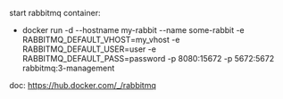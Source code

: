 start rabbitmq container:
* docker run -d --hostname my-rabbit --name some-rabbit -e RABBITMQ_DEFAULT_VHOST=my_vhost -e RABBITMQ_DEFAULT_USER=user -e RABBITMQ_DEFAULT_PASS=password -p 8080:15672 -p 5672:5672 rabbitmq:3-management

doc: https://hub.docker.com/_/rabbitmq
